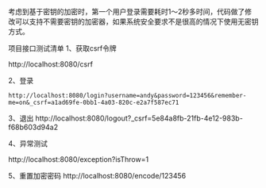 考虑到基于密钥的加密时，第一个用户登录需要耗时1～2秒多时间，代码做了修改可以支持不需要密钥的加密器，如果系统安全要求不是很高的情况下使用无密钥方式。


项目接口测试清单
1、获取csrf令牌 <GET>

   http://localhost:8080/csrf 

2、登录 <POST>

    http://localhost:8080/login?username=andy&password=123456&remember-me=on&_csrf=a1ad69fe-0bb1-4a03-820c-e2a7f587ec71

3、退出 <POST>
      http://localhost:8080/logout?_csrf=5e84a8fb-21fb-4e12-983b-f68b603d94a2


4、异常测试 <GET>

   http://localhost:8080/exception?isThrow=1

5、重置加密密码 <GET>
http://localhost:8080/encode/123456